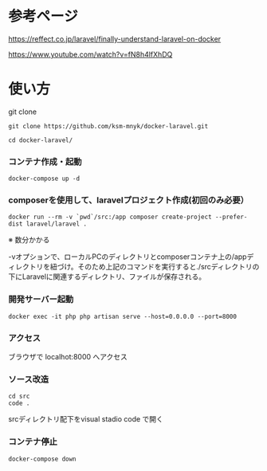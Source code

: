 # 参考ページ
https://reffect.co.jp/laravel/finally-understand-laravel-on-docker

https://www.youtube.com/watch?v=fN8h4lfXhDQ


# 使い方

git clone
```
git clone https://github.com/ksm-mnyk/docker-laravel.git

cd docker-laravel/
```

### コンテナ作成・起動
```
docker-compose up -d
```

### composerを使用して、laravelプロジェクト作成(初回のみ必要）
```
docker run --rm -v `pwd`/src:/app composer create-project --prefer-dist laravel/laravel .
```
※ 数分かかる

-vオプションで、ローカルPCのディレクトリとcomposerコンテナ上の/appディレクトリを紐づけ。そのため上記のコマンドを実行すると./srcディレクトリの下にLaravelに関連するディレクトリ、ファイルが保存される。


### 開発サーバー起動
```
docker exec -it php php artisan serve --host=0.0.0.0 --port=8000
```

### アクセス
ブラウザで localhot:8000 へアクセス

### ソース改造
```
cd src
code .
```
srcディレクトリ配下をvisual stadio code で開く

### コンテナ停止
```
docker-compose down
```





